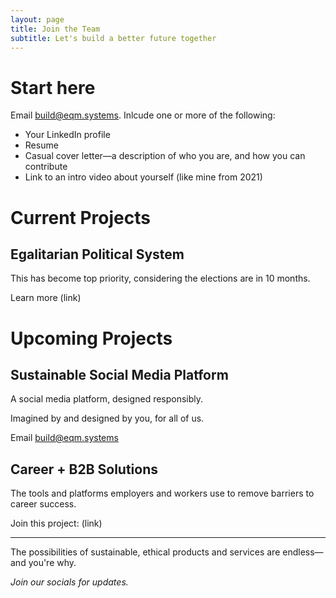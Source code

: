 ```yaml
---
layout: page
title: Join the Team
subtitle: Let's build a better future together
---
```


# Start here

Email build@eqm.systems. Inlcude one or more of the following:

- Your LinkedIn profile
- Resume
- Casual cover letter—a description of who you are, and how you can contribute
- Link to an intro video about yourself (like mine from 2021)


# Current Projects

## Egalitarian Political System

This has become top priority, considering the elections are in 10 months.

Learn more (link)

# Upcoming Projects 

## Sustainable Social Media Platform

A social media platform, designed responsibly.

Imagined by and designed by you, for all of us.

Email build@eqm.systems 

## Career + B2B Solutions

The tools and platforms employers and workers use to remove barriers to career success. 

Join this project: (link)

---

The possibilities of sustainable, ethical products and services are endless—and you're why.

*Join our socials for updates.*
